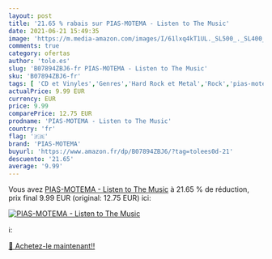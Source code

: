 ```yaml
---
layout: post
title: '21.65 % rabais sur PIAS-MOTEMA - Listen to The Music'
date: 2021-06-21 15:49:35
image: 'https://m.media-amazon.com/images/I/61lxq4kT1UL._SL500_._SL400_.jpg'
comments: true
category: ofertas
author: 'tole.es'
slug: 'B07894ZBJ6-fr PIAS-MOTEMA - Listen to The Music'
sku: 'B07894ZBJ6-fr'
tags: [ 'CD et Vinyles','Genres','Hard Rock et Metal','Rock','pias-motema', ]
actualPrice: 9.99 EUR
currency: EUR
price: 9.99
comparePrice: 12.75 EUR
prodname: 'PIAS-MOTEMA - Listen to The Music'
country: 'fr'
flag: '🇫🇷'
brand: 'PIAS-MOTEMA'
buyurl: 'https://www.amazon.fr/dp/B07894ZBJ6/?tag=tolees0d-21'
descuento: '21.65'
average: '9.99'
---
```


Vous avez [PIAS-MOTEMA - Listen to The Music](https://www.amazon.fr/dp/B07894ZBJ6/?tag=tolees0d-21)  à  21.65 % de réduction, prix final  9.99 EUR (original: 12.75 EUR) ici:

[![PIAS-MOTEMA - Listen to The Music](https://m.media-amazon.com/images/I/61lxq4kT1UL._SL500_._SL400_.jpg)](https://www.amazon.fr/dp/B07894ZBJ6/?tag=tolees0d-21)

ℹ️:


[🛒 Achetez-le maintenant!!](https://www.amazon.fr/dp/B07894ZBJ6/?tag=tolees0d-21)
